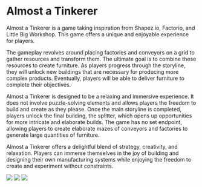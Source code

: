 # Almost a Tinkerer

Almost a Tinkerer is a game taking inspiration from Shapez.io, Factorio, and Little Big Workshop. This game offers a unique and enjoyable experience for players.

The gameplay revolves around placing factories and conveyors on a grid to gather resources and transform them. The ultimate goal is to combine these resources to create furniture. As players progress through the storyline, they will unlock new buildings that are necessary for producing more complex products. Eventually, players will be able to deliver furniture to complete their objectives.

Almost a Tinkerer is designed to be a relaxing and immersive experience. It does not involve puzzle-solving elements and allows players the freedom to build and create as they please. Once the main storyline is completed, players unlock the final building, the splitter, which opens up opportunities for more intricate and elaborate builds. The game has no set endpoint, allowing players to create elaborate mazes of conveyors and factories to generate large quantities of furniture.

Almost a Tinkerer offers a delightful blend of strategy, creativity, and relaxation. Players can immerse themselves in the joy of building and designing their own manufacturing systems while enjoying the freedom to create and experiment without constraints.

![](https://i.imgur.com/prtCWWb.png)
![](https://i.imgur.com/hnmtGT5.png)
![](https://i.imgur.com/vhUGwVD.png)
